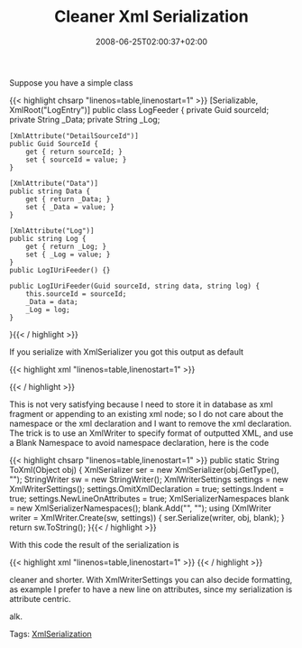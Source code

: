 ﻿---
title: "Cleaner Xml Serialization"
description: ""
date: 2008-06-25T02:00:37+02:00
draft: false
tags: [NET framework]
categories: [NET framework]
---
Suppose you have a simple class

{{< highlight chsarp "linenos=table,linenostart=1" >}}
[Serializable, XmlRoot("LogEntry")]
public class LogFeeder
{
    private Guid sourceId;
    private String _Data;
    private String _Log;

    [XmlAttribute("DetailSourceId")]
    public Guid SourceId {
        get { return sourceId; }
        set { sourceId = value; }
    }

    [XmlAttribute("Data")]
    public string Data {
        get { return _Data; }
        set { _Data = value; }
    }

    [XmlAttribute("Log")]
    public string Log {
        get { return _Log; }
        set { _Log = value; }
    }
    public LogIUriFeeder() {}

    public LogIUriFeeder(Guid sourceId, string data, string log) {
        this.sourceId = sourceId;
        _Data = data;
        _Log = log;
    }
}{{< / highlight >}}

<!-- Code inserted with Steve Dunn's Windows Live Writer Code Formatter Plugin.  http://dunnhq.com -->

If you serialize with XmlSerializer you got this output as default

{{< highlight xml "linenos=table,linenostart=1" >}}
<?xml version="1.0" encoding="utf-16"?>
<LogEntry 
    xmlns:xsi="http://www.w3.org/2001/XMLSchema-instance" 
    xmlns:xsd="http://www.w3.org/2001/XMLSchema" 
    DetailSourceId="63509b61-f7a0-44ea-955a-38cce19aa13a" 
    Data="data" 
    Log="log" />{{< / highlight >}}

<!-- Code inserted with Steve Dunn's Windows Live Writer Code Formatter Plugin.  http://dunnhq.com -->

This is not very satisfying because I need to store it in database as xml fragment or appending to an existing xml node; so I do not care about the namespace or the xml declaration and I want to remove the xml declaration. The trick is to use an XmlWriter to specify format of outputted XML, and use a Blank Namespace to avoid namespace declaration, here is the code

{{< highlight chsarp "linenos=table,linenostart=1" >}}
public static String ToXml(Object obj) {
    XmlSerializer ser = new XmlSerializer(obj.GetType(), "");
    StringWriter sw = new StringWriter();
    XmlWriterSettings settings = new XmlWriterSettings();
    settings.OmitXmlDeclaration = true;
    settings.Indent = true;
    settings.NewLineOnAttributes = true;
    XmlSerializerNamespaces blank = new XmlSerializerNamespaces();
    blank.Add("", "");
    using (XmlWriter writer = XmlWriter.Create(sw, settings)) {
        ser.Serialize(writer, obj, blank);
    }
    return sw.ToString();
}{{< / highlight >}}

<!-- Code inserted with Steve Dunn's Windows Live Writer Code Formatter Plugin.  http://dunnhq.com -->

With this code the result of the serialization is

{{< highlight xml "linenos=table,linenostart=1" >}}
<LogEntry
  DetailSourceId="63509b61-f7a0-44ea-955a-38cce19aa13a"
  Data="data"
  Log="log" />{{< / highlight >}}

<!-- Code inserted with Steve Dunn's Windows Live Writer Code Formatter Plugin.  http://dunnhq.com -->

cleaner and shorter. With XmlWriterSettings you can also decide formatting, as example I prefer to have a new line on attributes, since my serialization is attribute centric.

alk.

Tags: [XmlSerialization](http://technorati.com/tag/XmlSerialization)

<!--dotnetkickit-->
